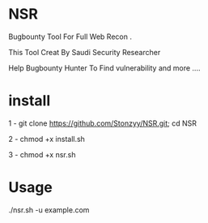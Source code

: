 # NSR 

Bugbounty Tool For Full Web Recon . 

This Tool Creat By Saudi Security Researcher 

Help Bugbounty Hunter To Find vulnerability and more ....

# install

1 - git clone https://github.com/Stonzyy/NSR.git; cd NSR

2 - chmod +x install.sh

3 - chmod +x nsr.sh

# Usage


./nsr.sh -u example.com
